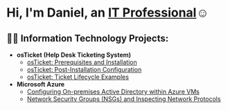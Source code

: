 <h1>Hi, I'm Daniel, an <a href="https://linkedin.com/in/daniel-abarca-53199235b
">IT Professional</a>☺</h1>

<h2>👨‍💻 Information Technology Projects:</h2>

- <b>osTicket (Help Desk Ticketing System)</b>
  - [osTicket: Prerequisites and Installation](https://github.com/dabarca01/osticket-prereqs)
  - [osTicket: Post-Installation Configuration](https://github.com/dabarca01/post-install-config)
  - [osTicket: Ticket Lifecycle Examples](https://github.com/dabarca01/ticket-lifecycle)
- <b>Microsoft Azure</b>
  - [Configuring On-premises Active Directory within Azure VMs](https://github.com/dabarca01/configure-ad)
  - [Network Security Groups (NSGs) and Inspecting Network Protocols](https://github.com/dabarca01/azure-network-protocols)
